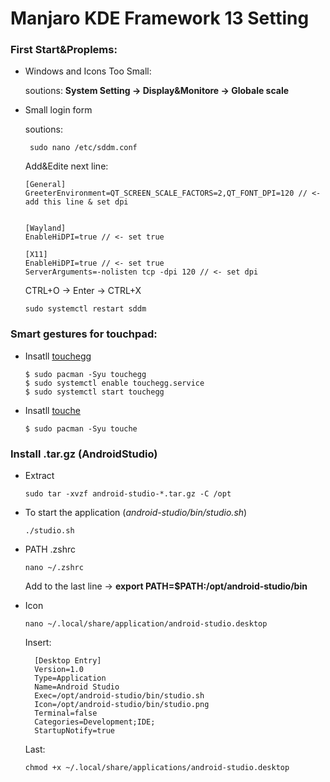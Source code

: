 # Manjaro KDE Framework 13 Setting

### First Start&Proplems:
  - Windows and Icons Too Small:

      soutions: __System Setting -> Display&Monitore -> Globale scale__
    
  - Small login form

    
      soutions:

         sudo nano /etc/sddm.conf

    Add&Edite next line:

        [General]
        GreeterEnvironment=QT_SCREEN_SCALE_FACTORS=2,QT_FONT_DPI=120 // <- add this line & set dpi


        [Wayland]
        EnableHiDPI=true // <- set true
    
        [X11]
        EnableHiDPI=true // <- set true
        ServerArguments=-nolisten tcp -dpi 120 // <- set dpi

    CTRL+O -> Enter -> CTRL+X

        sudo systemctl restart sddm

  ### Smart gestures for touchpad:
  - Insatll [touchegg](https://github.com/JoseExposito/touchegg)
    
        $ sudo pacman -Syu touchegg
        $ sudo systemctl enable touchegg.service
        $ sudo systemctl start touchegg
    
  - Insatll [touche](https://github.com/JoseExposito/touche)

        $ sudo pacman -Syu touche


### Install .tar.gz (AndroidStudio)
  - Extract

        sudo tar -xvzf android-studio-*.tar.gz -C /opt

  - To start the application (*android-studio/bin/studio.sh*)

        ./studio.sh

 - PATH .zshrc

       nano ~/.zshrc
   
     Add to the last line -> **export PATH=$PATH:/opt/android-studio/bin**

- Icon

      nano ~/.local/share/application/android-studio.desktop

    Insert:
  
        [Desktop Entry]
        Version=1.0
        Type=Application
        Name=Android Studio
        Exec=/opt/android-studio/bin/studio.sh
        Icon=/opt/android-studio/bin/studio.png
        Terminal=false
        Categories=Development;IDE;
        StartupNotify=true
  
    Last:
  
      chmod +x ~/.local/share/applications/android-studio.desktop

        


